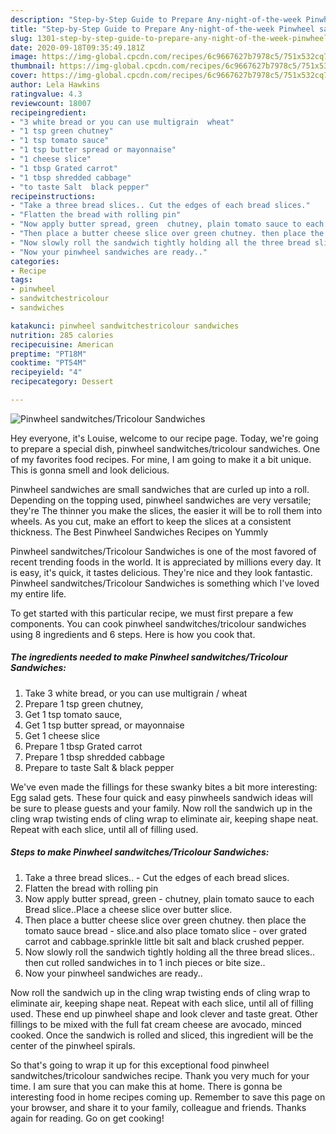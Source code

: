 ```yaml
---
description: "Step-by-Step Guide to Prepare Any-night-of-the-week Pinwheel sandwitches/Tricolour Sandwiches"
title: "Step-by-Step Guide to Prepare Any-night-of-the-week Pinwheel sandwitches/Tricolour Sandwiches"
slug: 1301-step-by-step-guide-to-prepare-any-night-of-the-week-pinwheel-sandwitches-tricolour-sandwiches
date: 2020-09-18T09:35:49.181Z
image: https://img-global.cpcdn.com/recipes/6c9667627b7978c5/751x532cq70/pinwheel-sandwitchestricolour-sandwiches-recipe-main-photo.jpg
thumbnail: https://img-global.cpcdn.com/recipes/6c9667627b7978c5/751x532cq70/pinwheel-sandwitchestricolour-sandwiches-recipe-main-photo.jpg
cover: https://img-global.cpcdn.com/recipes/6c9667627b7978c5/751x532cq70/pinwheel-sandwitchestricolour-sandwiches-recipe-main-photo.jpg
author: Lela Hawkins
ratingvalue: 4.3
reviewcount: 18007
recipeingredient:
- "3 white bread or you can use multigrain  wheat"
- "1 tsp green chutney"
- "1 tsp tomato sauce"
- "1 tsp butter spread or mayonnaise"
- "1 cheese slice"
- "1 tbsp Grated carrot"
- "1 tbsp shredded cabbage"
- "to taste Salt  black pepper"
recipeinstructions:
- "Take a three bread slices.. Cut the edges of each bread slices."
- "Flatten the bread with rolling pin"
- "Now apply butter spread, green  chutney, plain tomato sauce to each Bread slice..Place a cheese slice over butter slice."
- "Then place a butter cheese slice over green chutney. then place the tomato sauce bread  slice.and also place tomato slice  over grated carrot and cabbage.sprinkle little bit salt and black crushed pepper."
- "Now slowly roll the sandwich tightly holding all the three bread slices.. then cut rolled sandwiches in to 1 inch pieces or bite size.."
- "Now your pinwheel sandwiches are ready.."
categories:
- Recipe
tags:
- pinwheel
- sandwitchestricolour
- sandwiches

katakunci: pinwheel sandwitchestricolour sandwiches 
nutrition: 285 calories
recipecuisine: American
preptime: "PT18M"
cooktime: "PT54M"
recipeyield: "4"
recipecategory: Dessert

---
```



![Pinwheel sandwitches/Tricolour Sandwiches](https://img-global.cpcdn.com/recipes/6c9667627b7978c5/751x532cq70/pinwheel-sandwitchestricolour-sandwiches-recipe-main-photo.jpg)

Hey everyone, it's Louise, welcome to our recipe page. Today, we're going to prepare a special dish, pinwheel sandwitches/tricolour sandwiches. One of my favorites food recipes. For mine, I am going to make it a bit unique. This is gonna smell and look delicious.

Pinwheel sandwiches are small sandwiches that are curled up into a roll. Depending on the topping used, pinwheel sandwiches are very versatile; they&#39;re The thinner you make the slices, the easier it will be to roll them into wheels. As you cut, make an effort to keep the slices at a consistent thickness. The Best Pinwheel Sandwiches Recipes on Yummly

Pinwheel sandwitches/Tricolour Sandwiches is one of the most favored of recent trending foods in the world. It is appreciated by millions every day. It is easy, it's quick, it tastes delicious. They're nice and they look fantastic. Pinwheel sandwitches/Tricolour Sandwiches is something which I've loved my entire life.


To get started with this particular recipe, we must first prepare a few components. You can cook pinwheel sandwitches/tricolour sandwiches using 8 ingredients and 6 steps. Here is how you cook that.

<!--inarticleads1-->

##### The ingredients needed to make Pinwheel sandwitches/Tricolour Sandwiches:

1. Take 3 white bread, or you can use multigrain / wheat
1. Prepare 1 tsp green chutney,
1. Get 1 tsp tomato sauce,
1. Get 1 tsp butter spread, or mayonnaise
1. Get 1 cheese slice
1. Prepare 1 tbsp Grated carrot
1. Prepare 1 tbsp shredded cabbage
1. Prepare to taste Salt &amp; black pepper


We&#39;ve even made the fillings for these swanky bites a bit more interesting: Egg salad gets. These four quick and easy pinwheels sandwich ideas will be sure to please guests and your family. Now roll the sandwich up in the cling wrap twisting ends of cling wrap to eliminate air, keeping shape neat. Repeat with each slice, until all of filling used. 

<!--inarticleads2-->

##### Steps to make Pinwheel sandwitches/Tricolour Sandwiches:

1. Take a three bread slices.. - Cut the edges of each bread slices.
1. Flatten the bread with rolling pin
1. Now apply butter spread, green  - chutney, plain tomato sauce to each Bread slice..Place a cheese slice over butter slice.
1. Then place a butter cheese slice over green chutney. then place the tomato sauce bread  - slice.and also place tomato slice  - over grated carrot and cabbage.sprinkle little bit salt and black crushed pepper.
1. Now slowly roll the sandwich tightly holding all the three bread slices.. then cut rolled sandwiches in to 1 inch pieces or bite size..
1. Now your pinwheel sandwiches are ready..


Now roll the sandwich up in the cling wrap twisting ends of cling wrap to eliminate air, keeping shape neat. Repeat with each slice, until all of filling used. These end up pinwheel shape and look clever and taste great. Other fillings to be mixed with the full fat cream cheese are avocado, minced cooked. Once the sandwich is rolled and sliced, this ingredient will be the center of the pinwheel spirals. 

So that's going to wrap it up for this exceptional food pinwheel sandwitches/tricolour sandwiches recipe. Thank you very much for your time. I am sure that you can make this at home. There is gonna be interesting food in home recipes coming up. Remember to save this page on your browser, and share it to your family, colleague and friends. Thanks again for reading. Go on get cooking!
